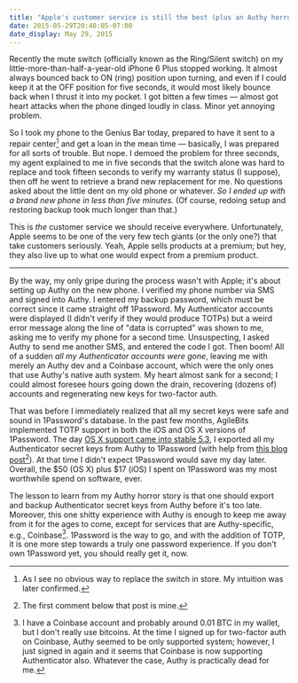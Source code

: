 ```yaml
---
title: "Apple's customer service is still the best (plus an Authy horror story)"
date: 2015-05-29T20:40:05-07:00
date_display: May 29, 2015
---
```


Recently the mute switch (officially known as the Ring/Silent switch) on my little-more-than-half-a-year-old iPhone 6 Plus stopped working. It almost always bounced back to ON (ring) position upon turning, and even if I could keep it at the OFF position for five seconds, it would most likely bounce back when I thrust it into my pocket. I got bitten a few times — almost got heart attacks when the phone dinged loudly in class. Minor yet annoying problem.

So I took my phone to the Genius Bar today, prepared to have it sent to a repair center[^repair-center] and get a loan in the mean time — basically, I was prepared for all sorts of trouble. But nope. I demoed the problem for three seconds, my agent explained to me in five seconds that the switch alone was hard to replace and took fifteen seconds to verify my warranty status (I suppose), then off he went to retrieve a brand new replacement for me. No questions asked about the little dent on my old phone or whatever. *So I ended up with a brand new phone in less than five minutes.* (Of course, redoing setup and restoring backup took much longer than that.)

[^repair-center]: As I see no obvious way to replace the switch in store. My intuition was later confirmed.

This is *the* customer service we should receive everywhere. Unfortunately, Apple seems to be one of the very few tech giants (or the only one?) that take customers seriously. Yeah, Apple sells products at a premium; but hey, they also live up to what one would expect from a premium product.

---

By the way, my only gripe during the process wasn't with Apple; it's about setting up Authy on the new phone. I verified my phone number via SMS and signed into Authy. I entered my backup password, which must be correct since it came straight off 1Password. My Authenticator accounts were displayed (I didn't verify if they would produce TOTPs) but a weird error message along the line of "data is corrupted" was shown to me, asking me to verify my phone for a second time. Unsuspecting, I asked Authy to send me another SMS, and entered the code I got. Then boom! All of a sudden *all my Authenticator accounts were gone*, leaving me with merely an Authy dev and a Coinbase account, which were the only ones that use Authy's native auth system. My heart almost sank for a second; I could almost foresee hours going down the drain, recovering (dozens of) accounts and regenerating new keys for two-factor auth.

That was before I immediately realized that all my secret keys were safe and sound in 1Password's database. In the past few months, AgileBits implemented TOTP support in both the iOS and OS X versions of 1Password. The day [OS X support came into stable 5.3](https://blog.agilebits.com/2015/04/06/1password-5-3-for-mac-the-bionic-edition-is-out/), I exported all my Authenticator secret keys from Authy to 1Password (with help from [this blog post](https://www.pommepause.com/2014/10/how-to-extract-your-totp-secrets-from-authy/)[^blog-post]). At that time I didn't expect 1Password would save my day later. Overall, the $50 (OS X) plus $17 (iOS) I spent on 1Password was my most worthwhile spend on software, ever.

[^blog-post]: The first comment below that post is mine.

The lesson to learn from my Authy horror story is that one should export and backup Authenticator secret keys from Authy before it's too late. Moreover, this one shitty experience with Authy is enough to keep me away from it for the ages to come, except for services that are Authy-specific, e.g., Coinbase[^bitcoin]. 1Password is the way to go, and with the addition of TOTP, it is one more step towards a truly one password experience. If you don't own 1Password yet, you should really get it, now.

[^bitcoin]: I have a Coinbase account and probably around 0.01 BTC in my wallet, but I don't really use bitcoins. At the time I signed up for two-factor auth on Coinbase, Authy seemed to be only supported system; however, I just signed in again and it seems that Coinbase is now supporting Authenticator also. Whatever the case, Authy is practically dead for me.
